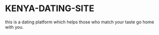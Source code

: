 # KENYA-DATING-SITE
this is a dating platform which helps those who match your taste go home with you.
